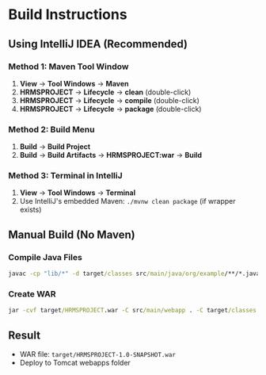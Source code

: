 # Build Instructions

## Using IntelliJ IDEA (Recommended)

### Method 1: Maven Tool Window
1. **View** → **Tool Windows** → **Maven**
2. **HRMSPROJECT** → **Lifecycle** → **clean** (double-click)
3. **HRMSPROJECT** → **Lifecycle** → **compile** (double-click)
4. **HRMSPROJECT** → **Lifecycle** → **package** (double-click)

### Method 2: Build Menu
1. **Build** → **Build Project**
2. **Build** → **Build Artifacts** → **HRMSPROJECT:war** → **Build**

### Method 3: Terminal in IntelliJ
1. **View** → **Tool Windows** → **Terminal**
2. Use IntelliJ's embedded Maven: `./mvnw clean package` (if wrapper exists)

## Manual Build (No Maven)

### Compile Java Files
```cmd
javac -cp "lib/*" -d target/classes src/main/java/org/example/**/*.java
```

### Create WAR
```cmd
jar -cvf target/HRMSPROJECT.war -C src/main/webapp . -C target/classes .
```

## Result
- WAR file: `target/HRMSPROJECT-1.0-SNAPSHOT.war`
- Deploy to Tomcat webapps folder
